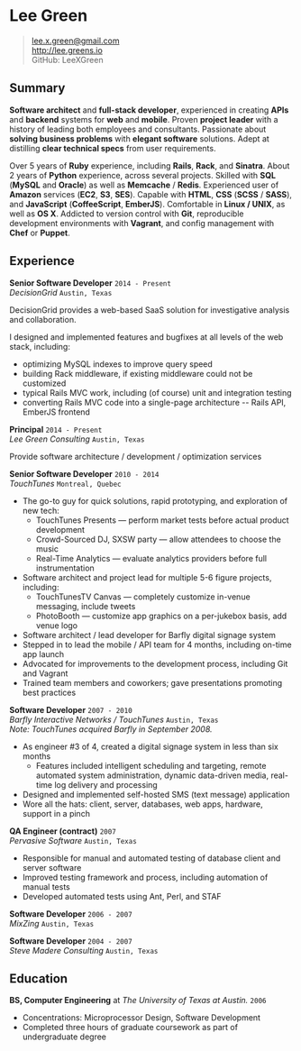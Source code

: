 Lee Green
=========


>   lee.x.green@gmail.com  
>   http://lee.greens.io  
>   GitHub: LeeXGreen


## Summary


**Software architect** and **full-stack developer**, experienced in creating
**APIs** and **backend** systems for **web** and **mobile**.
Proven **project leader** with a history of leading both employees and consultants.
Passionate about **solving business problems** with **elegant software** solutions.
Adept at distilling **clear technical specs** from user requirements.

Over 5 years of **Ruby** experience, including **Rails**, **Rack**, and **Sinatra**.
About 2 years of **Python** experience, across several projects.
Skilled with **SQL** (**MySQL** and **Oracle**) as well as **Memcache** / **Redis**.
Experienced user of **Amazon** services (**EC2**, **S3**, **SES**).
Capable with **HTML**, **CSS** (**SCSS** / **SASS**), and **JavaScript**
(**CoffeeScript**, **EmberJS**).
Comfortable in **Linux / UNIX**, as well as **OS X**.
Addicted to version control with **Git**, reproducible development environments
with **Vagrant**, and config management with **Chef** or **Puppet**.

## Experience

**Senior Software Developer** `2014 - Present`  
*DecisionGrid* `Austin, Texas`

DecisionGrid provides a web-based SaaS solution for investigative analysis
and collaboration.

I designed and implemented features and bugfixes at all levels of the web stack, including:

  * optimizing MySQL indexes to improve query speed
  * building Rack middleware, if existing middleware could not be customized
  * typical Rails MVC work, including (of course) unit and integration testing
  * converting Rails MVC code into a single-page architecture -- Rails API, EmberJS frontend

**Principal** `2014 - Present`  
*Lee Green Consulting* `Austin, Texas`

Provide software architecture / development / optimization services

**Senior Software Developer** `2010 - 2014`  
*TouchTunes* `Montreal, Quebec`

- The go-to guy for quick solutions, rapid prototyping, and exploration of new tech:
  - TouchTunes Presents — perform market tests before actual product development
  - Crowd-Sourced DJ, SXSW party — allow attendees to choose the music
  - Real-Time Analytics — evaluate analytics providers before full instrumentation
- Software architect and project lead for multiple 5-6 figure projects, including:
  - TouchTunesTV Canvas — completely customize in-venue messaging, include tweets
  - PhotoBooth — customize app graphics on a per-jukebox basis, add venue logo
- Software architect / lead developer for Barfly digital signage system
- Stepped in to lead the mobile / API team for 4 months, including on-time app launch
- Advocated for improvements to the development process, including Git and Vagrant
- Trained team members and coworkers; gave presentations promoting best practices

**Software Developer** `2007 - 2010`  
*Barfly Interactive Networks / TouchTunes* `Austin, Texas`  
*Note: TouchTunes acquired Barfly in September 2008.*

- As engineer #3 of 4, created a digital signage system in less than six months
  - Features included intelligent scheduling and targeting, remote automated system administration,
dynamic data-driven media, real-time log delivery and processing
- Designed and implemented self-hosted SMS (text message) application
- Wore all the hats: client, server, databases, web apps, hardware, support in a pinch

**QA Engineer (contract)** `2007`  
*Pervasive Software* `Austin, Texas`

- Responsible for manual and automated testing of database client and server software
- Improved testing framework and process, including automation of manual tests
- Developed automated tests using Ant, Perl, and STAF

**Software Developer** `2006 - 2007`    
*MixZing* `Austin, Texas`

**Software Developer** `2004 - 2007`  
*Steve Madere Consulting* `Austin, Texas`


## Education


**BS, Computer Engineering** at *The University of Texas at Austin.* `2006`

- Concentrations: Microprocessor Design, Software Development  
- Completed three hours of graduate coursework as part of undergraduate degree
